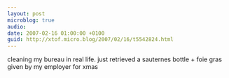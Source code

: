 ```yaml
---
layout: post
microblog: true
audio: 
date: 2007-02-16 01:00:00 +0100
guid: http://xtof.micro.blog/2007/02/16/t5542824.html
---
```

cleaning my bureau in real life. just retrieved a sauternes bottle + foie gras given by my employer for xmas
